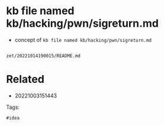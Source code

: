 # kb file named kb/hacking/pwn/sigreturn.md

- concept of `kb file named kb/hacking/pwn/sigreturn.md`

```
```

` zet/20221014190015/README.md `

# Related

- 20221003151443

Tags:

    #idea

